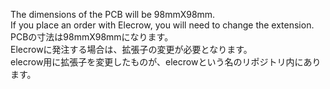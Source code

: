The dimensions of the PCB will be 98mmX98mm.
<br>
If you place an order with Elecrow, you will need to change the extension.
<br>
PCBの寸法は98mmX98mmになります。
<br>
Elecrowに発注する場合は、拡張子の変更が必要となります。
<br>
elecrow用に拡張子を変更したものが、elecrowという名のリポジトリ内にあります。
